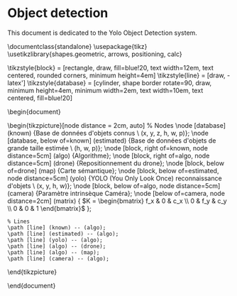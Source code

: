 # Object detection

This document is dedicated to the Yolo Object Detection system.

\documentclass{standalone}
\usepackage{tikz}
\usetikzlibrary{shapes.geometric, arrows, positioning, calc}

\tikzstyle{block} = [rectangle, draw, fill=blue!20, 
    text width=12em, text centered, rounded corners, minimum height=4em]
\tikzstyle{line} = [draw, -latex']
\tikzstyle{database} = [cylinder, shape border rotate=90, draw, minimum height=4em, minimum width=2em, text width=10em, text centered, fill=blue!20]

\begin{document}

\begin{tikzpicture}[node distance = 2cm, auto]
    % Nodes
    \node [database] (known) {Base de données d'objets connus \\ (x, y, z, h, w, p)};
    \node [database, below of=known] (estimated) {Base de données d'objets de grande taille estimée \\ (h, w, p)};
    \node [block, right of=known, node distance=5cm] (algo) {Algorithme};
    \node [block, right of=algo, node distance=5cm] (drone) {Repositionnement du drone};
    \node [block, below of=drone] (map) {Carte sémantique};
    \node [block, below of=estimated, node distance=5cm] (yolo) {YOLO (You Only Look Once) reconnaissance d'objets \\ (x, y, h, w)};
    \node [block, below of=algo, node distance=5cm] (camera) {Paramètre intrinsèque Caméra};
    \node [below of=camera, node distance=2cm] (matrix) {
        $K = \begin{bmatrix}
        f_x & 0 & c_x \\
        0 & f_y & c_y \\
        0 & 0 & 1
        \end{bmatrix}$
    };

    % Lines
    \path [line] (known) -- (algo);
    \path [line] (estimated) -- (algo);
    \path [line] (yolo) -- (algo);
    \path [line] (algo) -- (drone);
    \path [line] (algo) -- (map);
    \path [line] (camera) -- (algo);
\end{tikzpicture}

\end{document}
